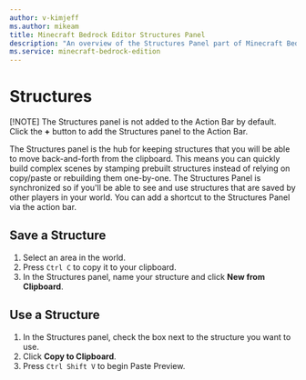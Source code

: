 ```yaml
---
author: v-kimjeff
ms.author: mikeam
title: Minecraft Bedrock Editor Structures Panel
description: "An overview of the Structures Panel part of Minecraft Bedrock Editor"
ms.service: minecraft-bedrock-edition
---
```


# Structures

[!NOTE]
The Structures panel is not added to the Action Bar by default. Click the **+** button to add the Structures panel to the Action Bar.

The Structures panel is the hub for keeping structures that you will be able to move back-and-forth from the clipboard. This means you can quickly build complex scenes by stamping prebuilt structures instead of relying on copy/paste or rebuilding them one-by-one. The Structures Panel is synchronized so if you'll be able to see and use structures that are saved by other players in your world. You can add a shortcut to the Structures Panel via the action bar.

## Save a Structure

1. Select an area in the world.
1. Press `Ctrl C` to copy it to your clipboard.
1. In the Structures panel, name your structure and click **New from Clipboard**.

## Use a Structure

1. In the Structures panel, check the box next to the structure you want to use.
1. Click **Copy to Clipboard**.
1. Press `Ctrl Shift V` to begin Paste Preview.
